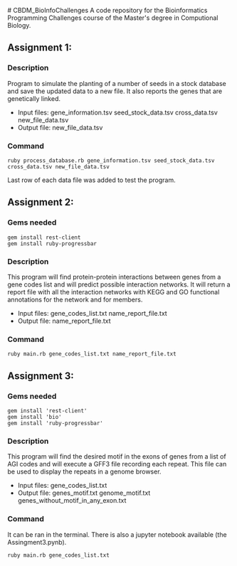 # CBDM_BioInfoChallenges
A code repository for the Bioinformatics Programming Challenges course of the Master's degree in Computional Biology. 

## Assignment 1:

### Description
Program to simulate the planting of a number of seeds in a stock database and save the updated data to a new file. It also reports the genes that are genetically linked.
  - Input files: gene_information.tsv seed_stock_data.tsv cross_data.tsv new_file_data.tsv
  - Output file: new_file_data.tsv
  
### Command

 ```
 ruby process_database.rb gene_information.tsv seed_stock_data.tsv cross_data.tsv new_file_data.tsv
 ```

Last row of each data file was added to test the program.

## Assignment 2:

### Gems needed

```
gem install rest-client
gem install ruby-progressbar
```

### Description

This program will find protein-protein interactions between genes from a gene codes list and will predict possible interaction networks. It will return a report file with all the interaction networks with KEGG and GO functional annotations for the network and for members. 
  - Input files: gene_codes_list.txt name_report_file.txt
  - Output file: name_report_file.txt
  
 ### Command
  
 ```
 ruby main.rb gene_codes_list.txt name_report_file.txt
 ```

## Assignment 3:

### Gems needed

```
gem install 'rest-client'
gem install 'bio'
gem install 'ruby-progressbar'
```

### Description

This program will find the desired motif in the exons of genes from a list of AGI codes and will execute a GFF3 file recording each repeat. This file can be used to display the repeats in a genome browser.
  - Input files: gene_codes_list.txt
  - Output file: genes_motif.txt genome_motif.txt genes_without_motif_in_any_exon.txt
  
 ### Command
 
 It can be ran in the terminal. There is also a jupyter notebook available (the Assingment3.pynb).
  
 ```
 ruby main.rb gene_codes_list.txt
 ```
